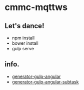 # cmmc-mqttws


## Let's dance!

* npm install
* bower install
* gulp serve


## info.

- [generator-gulp-angular](https://github.com/Swiip/generator-gulp-angular)
- [generator-gulp-angular-subtask](https://github.com/doronsever/generator-gulp-angular-subtask)
